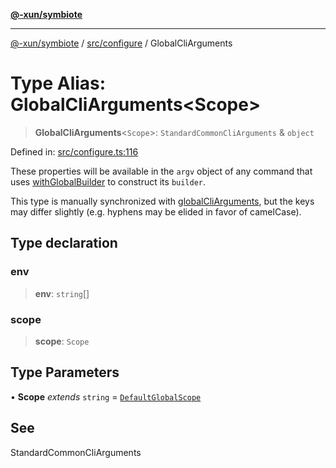 [**@-xun/symbiote**](../../../README.md)

***

[@-xun/symbiote](../../../README.md) / [src/configure](../README.md) / GlobalCliArguments

# Type Alias: GlobalCliArguments\<Scope\>

> **GlobalCliArguments**\<`Scope`\>: `StandardCommonCliArguments` & `object`

Defined in: [src/configure.ts:116](https://github.com/Xunnamius/symbiote/blob/6997faa5359efb83c247c1b6e5dcf27da55db104/src/configure.ts#L116)

These properties will be available in the `argv` object of any command that
uses [withGlobalBuilder](../../util/functions/withGlobalBuilder.md) to construct its `builder`.

This type is manually synchronized with [globalCliArguments](../variables/globalCliArguments.md), but the
keys may differ slightly (e.g. hyphens may be elided in favor of camelCase).

## Type declaration

### env

> **env**: `string`[]

### scope

> **scope**: `Scope`

## Type Parameters

• **Scope** *extends* `string` = [`DefaultGlobalScope`](../enumerations/DefaultGlobalScope.md)

## See

StandardCommonCliArguments
